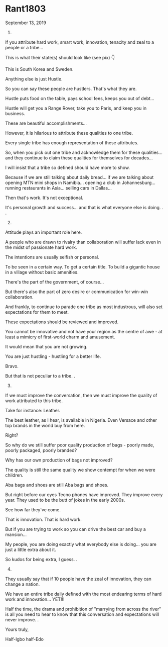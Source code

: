 # Rant1803


September 13, 2019

1.

If you attribute hard work, smart work, innovation, tenacity and zeal to a people or a tribe...

This is what their state(s) should look like (see pix) 👇

This is South Korea and Sweden.

Anything else is just Hustle. 

So you can say these people are hustlers. That's what they are.

Hustle puts food on the table, pays school fees, keeps you out of debt...

Hustle will get you a Range Rover, take you to Paris, and keep you in business.

These are beautiful accomplishments...

However, it is hilarious to attribute these qualities to one tribe.

Every single tribe has enough representation of these attributes. 

So, when you pick out one tribe and acknowledge them for these qualities... and they continue to claim these qualities for themselves for decades...

I will insist that a tribe so defined should have more to show.

Because if we are still talking about daily bread... if we are talking about opening MTN mini shops in Namibia... opening a club in Johannesburg... running restaurants in Asia... selling cars in Dallas...

Then that's work. It's not exceptional. 

It's personal growth and success... and that is what everyone else is doing. 
.
.

2.

Attitude plays an important role here.

A people who are drawn to rivalry than collaboration will suffer lack even in the midst of passionate hard work. 

The intentions are usually selfish or personal. 

To be seen in a certain way. To get a certain title. To build a gigantic house in a village without basic amenities.

There's the part of the government, of course...

But there's also the part of zero desire or communication for win-win collaboration. 

And frankly, to continue to parade one tribe as most industrous, will also set expectations for them to meet.

These expectations should be reviewed and improved.

You cannot be innovative and not have your region as the centre of awe - at least a mimicry of first-world charm and amusement. 

It would mean that you are not growing. 

You are just hustling - hustling for a better life.

Bravo.

But that is not peculiar to a tribe. 
.

3.

If we must improve the conversation, then we must improve the quality of work attributed to this tribe. 

Take for instance: Leather. 

The best leather, as I hear, is available in Nigeria. Even Versace and other top brands in the world buy from here. 

Right?

So why do we still suffer poor quality production of bags - poorly made, poorly packaged, poorly branded?

Why has our own production of bags not improved?

The quality is still the same quality we show contempt for when we were children. 

Aba bags and shoes are still Aba bags and shoes. 

But right before our eyes Tecno phones have improved. They improve every year. They used to be the butt of jokes in the early 2000s.

See how far they've come. 

That is innovation. That is hard work. 

But if you are trying to work so you can drive the best car and buy a mansion...

My people, you are doing exactly what everybody else is doing... you are just a little extra about it.

So kudos for being extra, I guess.
.

4.

They usually say that if 10 people have the zeal of innovation, they can change a nation. 

We have an entire tribe daily defined with the most endearing terms of hard work and innovation...  YET!!!

Half the time, the drama and prohibition of "marrying from across the river" is all you need to hear to know that this conversation and expectations will never improve.
.

Yours truly, 

Half-Igbo half-Edo
